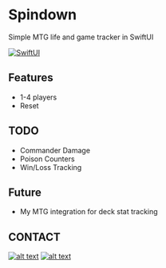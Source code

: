 # Spindown
Simple MTG life and game tracker in SwiftUI
<p align="left">
    <a href="https://swift.org">
        <img src="https://img.shields.io/badge/SwiftUI-Beta-brightgreen.svg" alt="SwiftUI">
    </a>
</p>

## Features
* 1-4 players
* Reset

## TODO
* Commander Damage
* Poison Counters
* Win/Loss Tracking

## Future
* My MTG integration for deck stat tracking

## CONTACT
<!-- display the social media buttons in your README -->

[![alt text][1.1]][1]
[![alt text][6.1]][6]


<!-- links to social media icons -->
<!-- no need to change these -->

<!-- icons with padding -->

[1.1]: http://i.imgur.com/tXSoThF.png (@RoboticSnailSW)
[6.1]: http://i.imgur.com/0o48UoR.png (github)

<!-- icons without padding -->

[1.2]: http://i.imgur.com/wWzX9uB.png (@RoboticSnailSW)
[6.2]: http://i.imgur.com/9I6NRUm.png (github)


<!-- links to your social media accounts -->
<!-- update these accordingly -->

[1]: http://www.twitter.com/roboticsnailSW
[6]: http://www.github.com/jmcsmith/Spindown
